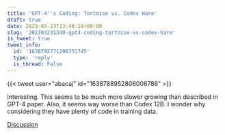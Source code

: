 ```yaml
---
title: 'GPT-4''s Coding: Tortoise vs. Codex Hare'
draft: true
date: 2023-03-23T13:40:18+00:00
slug: '202303231340-gpt4-coding-tortoise-vs-codex-hare'
is_tweet: true
tweet_info:
  id: '1638792771208351745'
  type: 'reply'
  is_thread: False
---
```




{{< tweet user="abacaj" id="1638788952806006786" >}}

Interesting. This seems to be much more slower growing than described in GPT-4 paper. Also, it seems way worse than Codex 12B. I wonder why considering they have plenty of code in training data.

[Discussion](https://x.com/sytelus/status/1638792771208351745)
